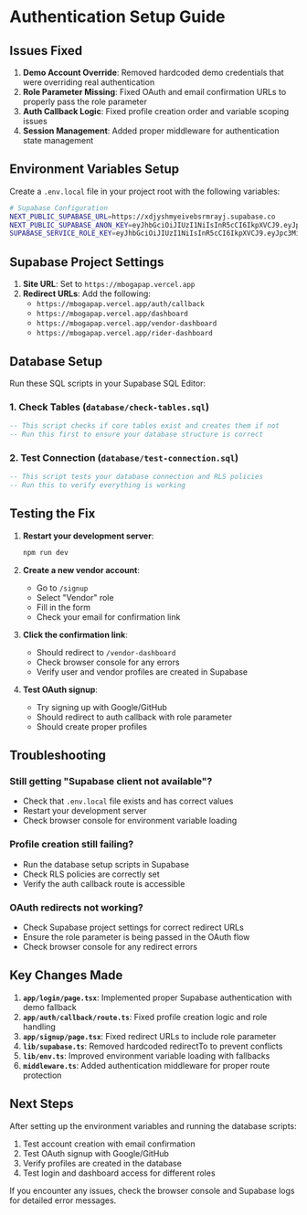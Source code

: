 # Authentication Setup Guide

## Issues Fixed

1. **Demo Account Override**: Removed hardcoded demo credentials that were overriding real authentication
2. **Role Parameter Missing**: Fixed OAuth and email confirmation URLs to properly pass the role parameter
3. **Auth Callback Logic**: Fixed profile creation order and variable scoping issues
4. **Session Management**: Added proper middleware for authentication state management

## Environment Variables Setup

Create a `.env.local` file in your project root with the following variables:

```bash
# Supabase Configuration
NEXT_PUBLIC_SUPABASE_URL=https://xdjyshmyeivebsrmrayj.supabase.co
NEXT_PUBLIC_SUPABASE_ANON_KEY=eyJhbGciOiJIUzI1NiIsInR5cCI6IkpXVCJ9.eyJpc3MiOiJzdXBhYmFzZSIsInJlZiI6InhkanlzaG15ZWl2ZWJzcm1yYXlqIiwicm9sZSI6ImFub24iLCJpYXQiOjE3NTQzMDQ2NzAsImV4cCI6MjA2OTg4MDY3MH0.B8qmQTcGKO3F3-BB19V36cTT6HUllN4S6LLaE7KbtCk
SUPABASE_SERVICE_ROLE_KEY=eyJhbGciOiJIUzI1NiIsInR5cCI6IkpXVCJ9.eyJpc3MiOiJzdXBhYmFzZSIsInJlZiI6InhkanlzaG15ZWl2ZWJzcm1yYXlqIiwicm9sZSI6InNlcnZpY2Vfcm9sZSIsImlhdCI6MTc1NDMwNDY3MCwiZXhwIjoyMDY5ODgwNjcwfQ.dbqMB49qQmYFuXhCWts89rUFmkahX0-FeZ26R-YYz6U
```

## Supabase Project Settings

1. **Site URL**: Set to `https://mbogapap.vercel.app`
2. **Redirect URLs**: Add the following:
   - `https://mbogapap.vercel.app/auth/callback`
   - `https://mbogapap.vercel.app/dashboard`
   - `https://mbogapap.vercel.app/vendor-dashboard`
   - `https://mbogapap.vercel.app/rider-dashboard`

## Database Setup

Run these SQL scripts in your Supabase SQL Editor:

### 1. Check Tables (`database/check-tables.sql`)
```sql
-- This script checks if core tables exist and creates them if not
-- Run this first to ensure your database structure is correct
```

### 2. Test Connection (`database/test-connection.sql`)
```sql
-- This script tests your database connection and RLS policies
-- Run this to verify everything is working
```

## Testing the Fix

1. **Restart your development server**:
   ```bash
   npm run dev
   ```

2. **Create a new vendor account**:
   - Go to `/signup`
   - Select "Vendor" role
   - Fill in the form
   - Check your email for confirmation link

3. **Click the confirmation link**:
   - Should redirect to `/vendor-dashboard`
   - Check browser console for any errors
   - Verify user and vendor profiles are created in Supabase

4. **Test OAuth signup**:
   - Try signing up with Google/GitHub
   - Should redirect to auth callback with role parameter
   - Should create proper profiles

## Troubleshooting

### Still getting "Supabase client not available"?
- Check that `.env.local` file exists and has correct values
- Restart your development server
- Check browser console for environment variable loading

### Profile creation still failing?
- Run the database setup scripts in Supabase
- Check RLS policies are correctly set
- Verify the auth callback route is accessible

### OAuth redirects not working?
- Check Supabase project settings for correct redirect URLs
- Ensure the role parameter is being passed in the OAuth flow
- Check browser console for any redirect errors

## Key Changes Made

1. **`app/login/page.tsx`**: Implemented proper Supabase authentication with demo fallback
2. **`app/auth/callback/route.ts`**: Fixed profile creation logic and role handling
3. **`app/signup/page.tsx`**: Fixed redirect URLs to include role parameter
4. **`lib/supabase.ts`**: Removed hardcoded redirectTo to prevent conflicts
5. **`lib/env.ts`**: Improved environment variable loading with fallbacks
6. **`middleware.ts`**: Added authentication middleware for proper route protection

## Next Steps

After setting up the environment variables and running the database scripts:

1. Test account creation with email confirmation
2. Test OAuth signup with Google/GitHub
3. Verify profiles are created in the database
4. Test login and dashboard access for different roles

If you encounter any issues, check the browser console and Supabase logs for detailed error messages.
